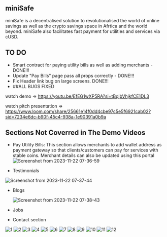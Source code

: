 ## miniSafe
miniSafe is a decentralised solution to revolutionalised the world of online savings as well as the crypto savings space in Afrtica and the world beyond.
miniSafe also facilitates fast payment for utilities and services via cUSD.

## TO DO
- Smart contract for paying utility bills as well as adding merchants - DONE!!!
- Update "Pay Bills" page pass all props correctly - DONE!!!
- Fix Header link bug on large screens. DONE!!!
- ##ALL BUGS FIXED

watch demo => https://youtu.be/EfEG1wXP5RA?si=tBqjbVhjkfCE1DL3

watch pitch presentation => https://www.loom.com/share/25661e14f0dd4cbe97c5e5f6921cab02?sid=7234e6dc-b90f-45c4-938a-1e90391a0b9a


## Sections Not Coverred in The Demo Videos
- Pay Utility Bills: This section allows merchants to add wallet address as payment gateway so that clients/customers can pay for services with stable coins. Merchant details can also be updated using this portal
![Screenshot from 2023-11-22 07-36-59](https://github.com/emiridbest/miniSafe/assets/6362475/dc8b92a2-6636-4a8c-a74c-ad6b4f90dfd7)


- Testimonials

  
![Screenshot from 2023-11-22 07-37-44](https://github.com/emiridbest/miniSafe/assets/6362475/8c3db5c9-9e4f-4e18-9732-af6f971ca3bc)


- Blogs

  
  ![Screenshot from 2023-11-22 07-38-43](https://github.com/emiridbest/miniSafe/assets/6362475/8a774e64-3cd3-4b33-a27e-80c59603293c)

- Jobs

- Contact section

  
![1](https://github.com/emiridbest/miniSafe/assets/6362475/4eed805c-1e89-4295-af83-2a8a1db3a8ac)
![2](https://github.com/emiridbest/miniSafe/assets/6362475/a1ac4862-edfd-4846-b872-89a4c26ecdea)
![3](https://github.com/emiridbest/miniSafe/assets/6362475/b8a70f1a-af39-4261-8fdc-de907e7755de)
![4](https://github.com/emiridbest/miniSafe/assets/6362475/e0fb73b5-6daf-4b11-a521-f0b0e42e30b5)
![5](https://github.com/emiridbest/miniSafe/assets/6362475/b035538f-1f6c-44b2-bd6d-1d849c5ee4b8)
![6](https://github.com/emiridbest/miniSafe/assets/6362475/2b1d0ef2-33dd-44f1-b3de-5f2730ef681e)
![7](https://github.com/emiridbest/miniSafe/assets/6362475/d389cf6e-d2c8-4c57-afd7-880bff4e68f6)
![8](https://github.com/emiridbest/miniSafe/assets/6362475/5a06c4d7-b15e-400e-8462-ccc550a4eee2)
![9](https://github.com/emiridbest/miniSafe/assets/6362475/bbcf874e-cfb5-45e5-a27e-6bab6d83e88c)
![10](https://github.com/emiridbest/miniSafe/assets/6362475/768ae40f-87a7-441f-9638-6e9ed5e18e6c)
![11](https://github.com/emiridbest/miniSafe/assets/6362475/9d8157da-bde1-478f-93fa-1a42cf6c2e42)
![12](https://github.com/emiridbest/miniSafe/assets/6362475/7df216f0-fa4e-473a-8990-7d0e9521c1e2)


